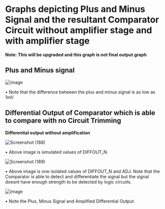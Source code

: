 # Graphs depicting Plus and Minus Signal and the resultant Comparator Circuit without amplifier stage and with amplifier stage
**Note: This will be upgraded and this graph is not final output graph**

## Plus and Minus signal 


![image](https://github.com/chennakeshavadasa/Comparator-Design-with-SkyWater-130PDK/assets/123294639/39376bfb-0212-4ef0-bc1d-cf87ce716332)


• Note that the difference between the plus and minus signal is as low as 1mV

## Differential Output of Comparator which is able to compare with no Circuit Trimming

**Differential output without amplification**

![Screenshot (188)](https://github.com/chennakeshavadasa/Comparator-Design-with-SkyWater-130PDK/assets/123294639/e6b1f2fd-c0ca-4498-ab66-f1d0222d383b)

• Above image is simulated values of DIFFOUT_N.

![Screenshot (189)](https://github.com/chennakeshavadasa/Comparator-Design-with-SkyWater-130PDK/assets/123294639/bef4a9cc-3243-46d0-8685-757399e0ed2f)

• Above image is one isolated values of DIFFOUT_N and ADJ. Note that the Comparator is able to detect and differentiate the signal but the signal doesnt have enough strength to be detected by logic circuits.

![image](https://github.com/chennakeshavadasa/Comparator-Design-with-SkyWater-130PDK/assets/123294639/58c65c08-7ab9-4f7d-8f12-d281bcfd78ec)

• Note the Plus, Minus Signal and Amplified Differential Output.
